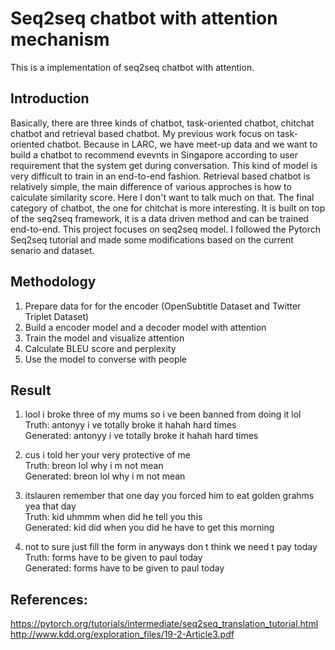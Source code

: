 # Seq2seq chatbot with attention mechanism

This is a implementation of seq2seq chatbot with attention.

## Introduction

Basically, there are three kinds of chatbot, task-oriented chatbot, chitchat chatbot and retrieval based chatbot. My previous work focus on 
task-oriented chatbot. Because in LARC, we have meet-up data and we want to build a chatbot to recommend evevnts in Singapore according to 
user requirement that the system get during conversation. This kind of model is very difficult to train in an end-to-end fashion. 
Retrieval based chatbot is relatively simple, the main difference of various approches is how to calculate similarity score. 
Here I don't want to talk much on that. The final category of chatbot, the one for chitchat is more interesting. 
It is built on top of the seq2seq framework, it is a data driven method and can be trained end-to-end. This project focuses on seq2seq model. 
I followed the Pytorch Seq2seq tutorial and made some modifications based on the current senario and dataset.
 

## Methodology

1. Prepare data for for the encoder (OpenSubtitle Dataset and Twitter Triplet Dataset)
2. Build a encoder model and a decoder model with attention
3. Train the model and visualize attention 
4. Calculate BLEU score and perplexity
5. Use the model to converse with people

## Result
1. lool i broke three of my mums so i ve been banned from doing it lol </br>
Truth: antonyy i ve totally broke it hahah hard times </br>
Generated: antonyy i ve totally broke it hahah hard times </br>

2. cus i told her your very protective of me </br>
Truth: breon lol why i m not mean </br>
Generated: breon lol why i m not mean </br>

3. itslauren remember that one day you forced him to eat golden grahms yea that day </br>
Truth: kid uhmmm when did he tell you this </br>
Generated: kid did when you did he have to get this morning </br>

4. not to sure just fill the form in anyways don t think we need t pay today </br>
Truth: forms have to be given to paul today </br>
Generated: forms have to be given to paul today </br>

## References:
https://pytorch.org/tutorials/intermediate/seq2seq_translation_tutorial.html </br>
http://www.kdd.org/exploration_files/19-2-Article3.pdf </br>
